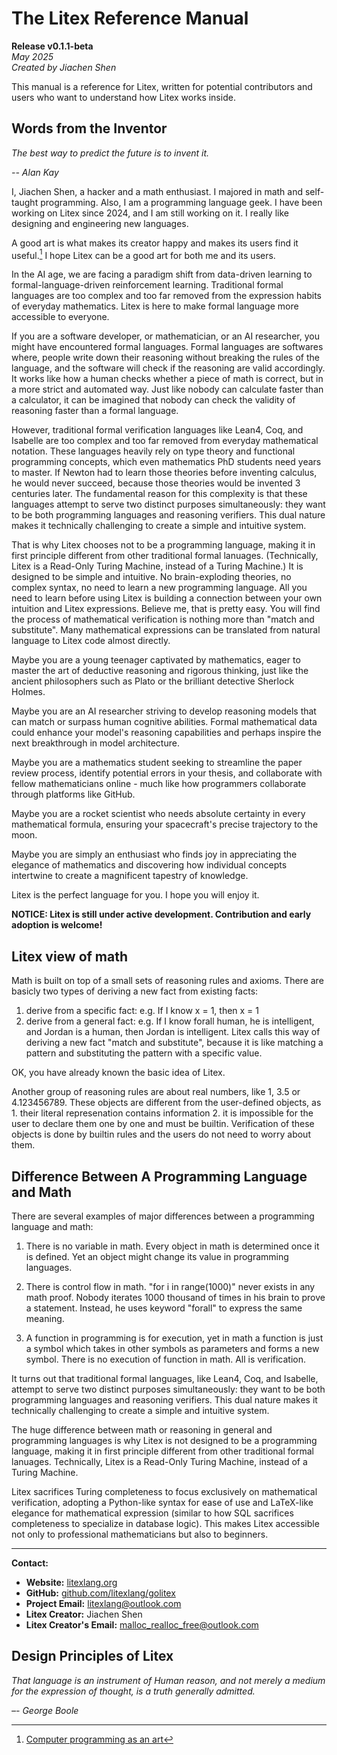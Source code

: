 # The Litex Reference Manual

**Release v0.1.1-beta**  
*May 2025*  
*Created by Jiachen Shen*

This manual is a reference for Litex, written for potential contributors and users who want to understand how Litex works inside.

## Words from the Inventor

_The best way to predict the future is to invent it._

_-- Alan Kay_

I, Jiachen Shen, a hacker and a math enthusiast. I majored in math and self-taught programming. Also, I am a programming language geek. I have been working on Litex since 2024, and I am still working on it. I really like designing and engineering new languages.

A good art is what makes its creator happy and makes its users find it useful.[^1] I hope Litex can be a good art for both me and its users.

In the AI age, we are facing a paradigm shift from data-driven learning to formal-language-driven reinforcement learning. Traditional formal languages are too complex and too far removed from the expression habits of everyday mathematics. Litex is here to make formal language more accessible to everyone.

If you are a software developer, or mathematician, or an AI researcher, you might have encountered formal languages. Formal languages are softwares where, people write down their reasoning without breaking the rules of the language, and the software will check if the reasoning are valid accordingly. It works like how a human checks whether a piece of math is correct, but in a more strict and automated way. Just like nobody can calculate faster than a calculator, it can be imagined that nobody can check the validity of reasoning faster than a formal language.

However, traditional formal verification languages like Lean4, Coq, and Isabelle are too complex and too far removed from everyday mathematical notation. These languages heavily rely on type theory and functional programming concepts, which even mathematics PhD students need years to master. If Newton had to learn those theories before inventing calculus, he would never succeed, because those theories would be invented 3 centuries later. The fundamental reason for this complexity is that these languages attempt to serve two distinct purposes simultaneously: they want to be both programming languages and reasoning verifiers. This dual nature makes it technically challenging to create a simple and intuitive system.

That is why Litex chooses not to be a programming language, making it in first principle different from other traditional formal lanuages. (Technically, Litex is a Read-Only Turing Machine, instead of a Turing Machine.) It is designed to be simple and intuitive. No brain-exploding theories, no complex syntax, no need to learn a new programming language. All you need to learn before using Litex is building a connection between your own intuition and Litex expressions. Believe me, that is pretty easy. You will find the process of mathematical verification is nothing more than "match and substitute". Many mathematical expressions can be translated from natural language to Litex code almost directly. 

Maybe you are a young teenager captivated by mathematics, eager to master the art of deductive reasoning and rigorous thinking, just like the ancient philosophers such as Plato or the brilliant detective Sherlock Holmes.

Maybe you are an AI researcher striving to develop reasoning models that can match or surpass human cognitive abilities. Formal mathematical data could enhance your model's reasoning capabilities and perhaps inspire the next breakthrough in model architecture.

Maybe you are a mathematics student seeking to streamline the paper review process, identify potential errors in your thesis, and collaborate with fellow mathematicians online - much like how programmers collaborate through platforms like GitHub.

Maybe you are a rocket scientist who needs absolute certainty in every mathematical formula, ensuring your spacecraft's precise trajectory to the moon.

Maybe you are simply an enthusiast who finds joy in appreciating the elegance of mathematics and discovering how individual concepts intertwine to create a magnificent tapestry of knowledge.

Litex is the perfect language for you. I hope you will enjoy it.

**NOTICE: Litex is still under active development. Contribution and early adoption is welcome!**

## Litex view of math

Math is built on top of a small sets of reasoning rules and axioms. There are basicly two types of deriving a new fact from existing facts:

1. derive from a specific fact: e.g. If I know x = 1, then x = 1
2. derive from a general fact: e.g. If I know forall human, he is intelligent, and Jordan is a human, then Jordan is intelligent. Litex calls this way of deriving a new fact "match and substitute", because it is like matching a pattern and substituting the pattern with a specific value.

OK, you have already known the basic idea of Litex.

Another group of reasoning rules are about real numbers, like 1, 3.5 or 4.123456789. These objects are different from the user-defined objects, as 1. their literal represenation contains information 2. it is impossible for the user to declare them one by one and must be builtin. Verification of these objects is done by builtin rules and the users do not need to worry about them.

## Difference Between A Programming Language and Math

There are several examples of major differences between a programming language and math:

1. There is no variable in math. Every object in math is determined once it is defined. Yet an object might change its value in programming languages.

2. There is control flow in math. "for i in range(1000)" never exists in any math proof. Nobody iterates 1000 thousand of times in his brain to prove a statement. Instead, he uses keyword "forall" to express the same meaning.

3. A function in programming is for execution, yet in math a function is just a symbol which takes in other symbols as parameters and forms a new symbol. There is no execution of function in math. All is verification.

It turns out that traditional formal languages, like Lean4, Coq, and Isabelle, attempt to serve two distinct purposes simultaneously: they want to be both programming languages and reasoning verifiers. This dual nature makes it technically challenging to create a simple and intuitive system.

The huge difference between math or reasoning in general and programming languages is why Litex is not designed to be a programming language, making it in first principle different from other traditional formal lanuages. Technically, Litex is a Read-Only Turing Machine, instead of a Turing Machine.

Litex sacrifices Turing completeness to focus exclusively on mathematical verification, adopting a Python-like syntax for ease of use and LaTeX-like elegance for mathematical expression (similar to how SQL sacrifices completeness to specialize in database logic). This makes Litex accessible not only to professional mathematicians but also to beginners. 

---  
**Contact:**  
- **Website:** [litexlang.org](https://litexlang.org)  
- **GitHub:** [github.com/litexlang/golitex](https://github.com/litexlang/golitex)
- **Project Email:** litexlang@outlook.com
- **Litex Creator:** Jiachen Shen
- **Litex Creator's Email:** malloc_realloc_free@outlook.com

## Design Principles of Litex

_That language is an instrument of Human reason, and not merely a medium for the expression of thought, is a truth generally admitted._

_–- George Boole_

[^1]: [Computer programming as an art](https://dl.acm.org/doi/10.1145/1283920.1283929)